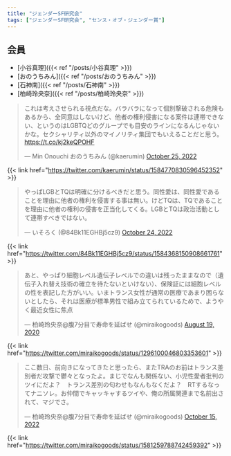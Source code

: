 ```yaml
---
title: "ジェンダーSF研究会"
tags: ["ジェンダーSF研究会", "センス・オブ・ジェンダー賞"]
---
```


## 会員

- [小谷真理]({{< ref "/posts/小谷真理" >}})
- [おのうちみん]({{< ref "/posts/おのうちみん" >}})
- [石神南]({{< ref "/posts/石神南" >}})
- [柏崎玲央奈]({{< ref "/posts/柏崎玲央奈" >}})

<blockquote class="twitter-tweet"><p lang="ja" dir="ltr">これは考えさせられる視点だな。バラバラになって個別撃破される危険もあるから、全同意はしないけど、他者の権利侵害になる案件は連帯できない、というのはLGBTQどのグループでも目安のラインになるんじゃないかな。セクシャリティ以外のマイノリティ集団でもいえることだと思う。 <a href="https://t.co/kj2keQPOHF">https://t.co/kj2keQPOHF</a></p>&mdash; Min Onouchi おのうちみん (@kaerumin) <a href="https://twitter.com/kaerumin/status/1584770830596452352?ref_src=twsrc%5Etfw">October 25, 2022</a></blockquote> <script async src="https://platform.twitter.com/widgets.js" charset="utf-8"></script>

{{< link href="https://twitter.com/kaerumin/status/1584770830596452352" >}}

<blockquote class="twitter-tweet"><p lang="ja" dir="ltr">やっぱLGBとTQは明確に分けるべきだと思う。同性愛は、同性愛であることを理由に他者の権利を侵害する事は無い。けどTQは、TQであることを理由に他者の権利の侵害を正当化してくる。LGBとTQは政治活動として連帯すべきではない。</p>&mdash; いそろく (@84Bk11EGHBj5cz9) <a href="https://twitter.com/84Bk11EGHBj5cz9/status/1584368150908661761?ref_src=twsrc%5Etfw">October 24, 2022</a></blockquote> <script async src="https://platform.twitter.com/widgets.js" charset="utf-8"></script>

{{< link href="https://twitter.com/84Bk11EGHBj5cz9/status/1584368150908661761" >}}

<html>
<blockquote class="twitter-tweet"><p lang="ja" dir="ltr">あと、やっぱり細胞レベル遺伝子レベルでの違いは残ったままなので（遺伝子入れ替え技術の確立を待たないといけない）、保険証には細胞レベルの性を表記した方がいい。いまトランス女性が通常の医療であまり困らないとしたら、それは医療が標準男性で組み立てられているためで、ようやく最近女性に焦点</p>&mdash; 柏崎玲央奈@腹7分目で寿命を延ばせ (@miraikogoods) <a href="https://twitter.com/miraikogoods/status/1296100046803353601?ref_src=twsrc%5Etfw">August 19, 2020</a></blockquote> <script async src="https://platform.twitter.com/widgets.js" charset="utf-8"></script>

{{< link href="https://twitter.com/miraikogoods/status/1296100046803353601" >}}

<blockquote class="twitter-tweet"><p lang="ja" dir="ltr">ここ数日、前向きになってきたと思ったら、またTRAのお前はトランス差別者だ攻撃で鬱々となったよ。まじでなんも関係ない、小児性愛者批判のツイにだよ？　トランス差別の匂わせもなんもなくだよ？　RTするなってナニソレ。お仲間でキャッキャするツイや、俺の所属関連まで名前出されて、マジでさ。</p>&mdash; 柏崎玲央奈@腹7分目で寿命を延ばせ (@miraikogoods) <a href="https://twitter.com/miraikogoods/status/1581259788742459392?ref_src=twsrc%5Etfw">October 15, 2022</a></blockquote> <script async src="https://platform.twitter.com/widgets.js" charset="utf-8"></script>

{{< link href="https://twitter.com/miraikogoods/status/1581259788742459392" >}}
